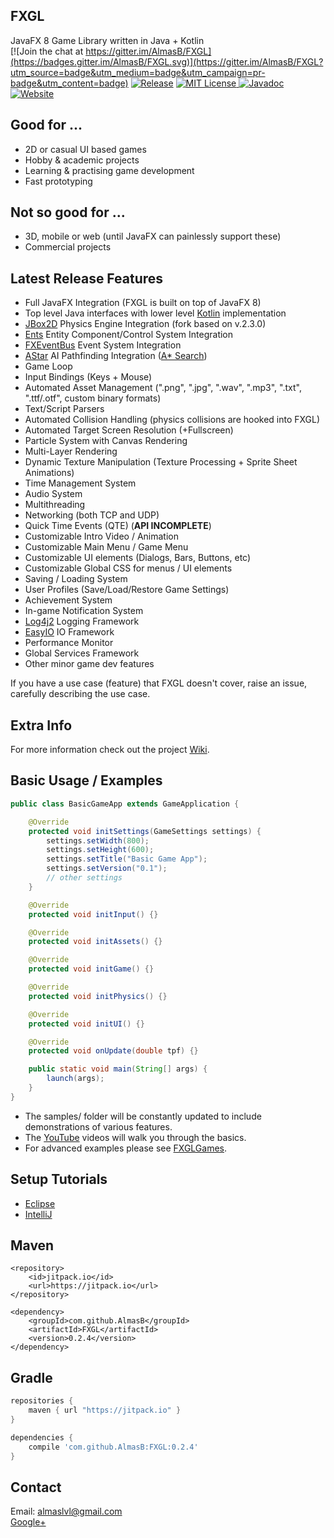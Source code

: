 ## FXGL

JavaFX 8 Game Library written in Java + Kotlin<br/>
[![Join the chat at https://gitter.im/AlmasB/FXGL](https://badges.gitter.im/AlmasB/FXGL.svg)](https://gitter.im/AlmasB/FXGL?utm_source=badge&utm_medium=badge&utm_campaign=pr-badge&utm_content=badge)
[![Release](https://img.shields.io/badge/maven-0.2.4-blue.svg)](https://jitpack.io/#AlmasB/FXGL)
[![MIT License](http://img.shields.io/badge/license-MIT-green.svg) ](https://github.com/AlmasB/FXGL/blob/master/LICENSE)
[![Javadoc](https://img.shields.io/badge/docs-javadoc-green.svg)](http://almasb.github.io/FXGL/javadoc/index.html)
[![Website](https://img.shields.io/badge/www-FXGL-green.svg)](http://almasb.github.io/FXGL/)

## Good for ...
* 2D or casual UI based games
* Hobby & academic projects
* Learning & practising game development
* Fast prototyping

## Not so good for ...
* 3D, mobile or web (until JavaFX can painlessly support these)
* Commercial projects

## Latest Release Features
* Full JavaFX Integration (FXGL is built on top of JavaFX 8)
* Top level Java interfaces with lower level [Kotlin](https://github.com/JetBrains/kotlin) implementation
* [JBox2D](https://github.com/jbox2d/jbox2d) Physics Engine Integration (fork based on v.2.3.0)
* [Ents](https://github.com/AlmasB/Ents) Entity Component/Control System Integration
* [FXEventBus](https://github.com/AlmasB/FXEventBus) Event System Integration
* [AStar](https://github.com/AlmasB/AStar) AI Pathfinding Integration ([A* Search](https://en.wikipedia.org/wiki/A*_search_algorithm))
* Game Loop
* Input Bindings (Keys + Mouse)
* Automated Asset Management (".png", ".jpg", ".wav", ".mp3", ".txt", ".ttf/.otf", custom binary formats)
* Text/Script Parsers
* Automated Collision Handling (physics collisions are hooked into FXGL)
* Automated Target Screen Resolution (+Fullscreen)
* Particle System with Canvas Rendering
* Multi-Layer Rendering
* Dynamic Texture Manipulation (Texture Processing + Sprite Sheet Animations)
* Time Management System
* Audio System
* Multithreading
* Networking (both TCP and UDP)
* Quick Time Events (QTE) (<b>API INCOMPLETE</b>)
* Customizable Intro Video / Animation
* Customizable Main Menu / Game Menu
* Customizable UI elements (Dialogs, Bars, Buttons, etc)
* Customizable Global CSS for menus / UI elements
* Saving / Loading System
* User Profiles (Save/Load/Restore Game Settings)
* Achievement System
* In-game Notification System
* [Log4j2](http://logging.apache.org/log4j/2.x/) Logging Framework
* [EasyIO](https://github.com/AlmasB/EasyIO) IO Framework
* Performance Monitor
* Global Services Framework
* Other minor game dev features

If you have a use case (feature) that FXGL doesn't cover, raise an issue, carefully describing the use case.

## Extra Info
For more information check out the project [Wiki](https://github.com/AlmasB/FXGL/wiki).

## Basic Usage / Examples
```java
public class BasicGameApp extends GameApplication {

    @Override
    protected void initSettings(GameSettings settings) {
        settings.setWidth(800);
        settings.setHeight(600);
        settings.setTitle("Basic Game App");
        settings.setVersion("0.1");
        // other settings
    }

    @Override
    protected void initInput() {}

    @Override
    protected void initAssets() {}

    @Override
    protected void initGame() {}

    @Override
    protected void initPhysics() {}

    @Override
    protected void initUI() {}

    @Override
    protected void onUpdate(double tpf) {}

    public static void main(String[] args) {
        launch(args);
    }
}
```
* The samples/ folder will be constantly updated to include demonstrations of various features.
* The [YouTube](https://www.youtube.com/watch?v=mPE8p8p_YjQ&list=PL4h6ypqTi3RTiTuAQFKE6xwflnPKyFuPp) videos will walk you through the basics.
* For advanced examples please see [FXGLGames](https://github.com/AlmasB/FXGLGames).

## Setup Tutorials
* [Eclipse](https://www.youtube.com/watch?v=2kLIXDhEGo0)
* [IntelliJ](https://www.youtube.com/watch?v=ZM2NuvMG4cg)

## Maven
```maven
<repository>
    <id>jitpack.io</id>
    <url>https://jitpack.io</url>
</repository>

<dependency>
    <groupId>com.github.AlmasB</groupId>
    <artifactId>FXGL</artifactId>
    <version>0.2.4</version>
</dependency>
```

## Gradle
```gradle
repositories {
    maven { url "https://jitpack.io" }
}

dependencies {
    compile 'com.github.AlmasB:FXGL:0.2.4'
}
```

## Contact
Email: almaslvl@gmail.com<br/>
<a href="https://plus.google.com/+AlmasB0/about">Google+</a>
